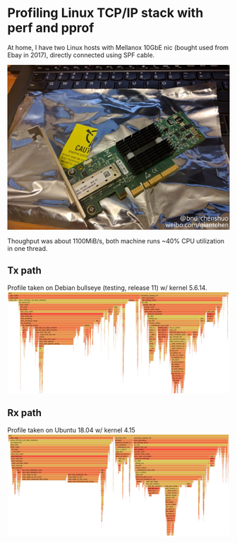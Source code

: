 # Profiling Linux TCP/IP stack with perf and pprof

At home, I have two Linux hosts with Mellanox 10GbE nic (bought used from Ebay in 2017),
directly connected using SPF cable.

![10gbe](img/10gbe.jpg)

Thoughput was about 1100MiB/s, both machine runs ~40% CPU utilization in one thread.

## Tx path

Profile taken on Debian bullseye (testing, release 11) w/ kernel 5.6.14.
![chargen](img/profile-chargen.png)

## Rx path

Profile taken on Ubuntu 18.04 w/ kernel 4.15
![discard](img/profile-discard.png)
